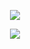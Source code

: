 <p style="width:100%" align="center">
    <img src="https://s2.loli.net/2023/08/28/49EcwxOj7MYuXfL.gif" />
</p>
<p align="center">
<!--     <img src="https://skillicons.dev/icons?i=ts,prisma,react,nestjs,nextjs,express,graphql,tailwind" /> -->
        <img src="https://skillicons.dev/icons?i=ts,nodejs,react,tailwind,nextjs,vite,bash,express,prisma,cypress" /> 
  </a>
</p>

